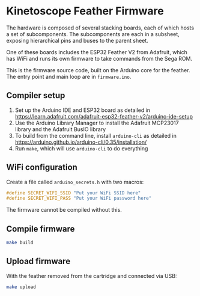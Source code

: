 # Kinetoscope Feather Firmware

The hardware is composed of several stacking boards, each of which hosts a set
of subcomponents.  The subcomponents are each in a subsheet, exposing
hierarchical pins and buses to the parent sheet.

One of these boards includes the ESP32 Feather V2 from Adafruit, which has WiFi
and runs its own firmware to take commands from the Sega ROM.

This is the firmware source code, built on the Arduino core for the feather.
The entry point and main loop are in `firmware.ino`.


## Compiler setup

1. Set up the Arduino IDE and ESP32 board as detailed in
   https://learn.adafruit.com/adafruit-esp32-feather-v2/arduino-ide-setup
2. Use the Arduino Library Manager to install the Adafruit MCP23017 library and
   the Adafruit BusIO library
3. To build from the command line, install `arduino-cli` as detailed in
   https://arduino.github.io/arduino-cli/0.35/installation/
4. Run `make`, which will use `arduino-cli` to do everything


## WiFi configuration

Create a file called `arduino_secrets.h` with two macros:

```c++
#define SECRET_WIFI_SSID "Put your WiFi SSID here"
#define SECRET_WIFI_PASS "Put your WiFi password here"
```

The firmware cannot be compiled without this.


## Compile firmware

```sh
make build
```


## Upload firmware

With the feather removed from the cartridge and connected via USB:

```sh
make upload
```
